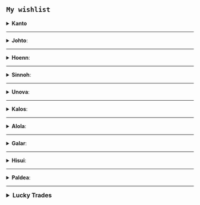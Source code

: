 
 ## `My wishlist`

  <details>
    <summary>
      <strong>Kanto</strong>
    </summary>

  > +Meowth, Kangaskhan, +Staryu, Lapras,
  
</details>

---
   <details>
    <summary>
      <strong>Johto</strong>:
    </summary>

> Delibird, +Mantine, Smeargle, Miltank, 

 #### Lendários:

> Suicune

</details>

---

  <details>
    <summary>
      <strong>Hoenn</strong>:
    </summary>

> +Wurmple, +Taillow, +Nincada, Shedinja, Electrike, Minun, Torkoal, Zangoose, Wynaut, Snorunt&female, Clamperl, Gorebyss,

 #### Lendários:
> Regirock, Regice, Registeel, Latias, Rayquaza,

</details> 

---

  <details>
    <summary>
      <strong>Sinnoh</strong>:
    </summary>

> Combee&female, Pachirisu, Mime Jr., Spiritomb, Hippopotas&female,Carnivine, +Finneon, +Mantyke, Rotom

 #### Lendários:
> Uxie, Mesprit, Azelf, Palkia, Heatran, Regigigas, Darkrai, Shaymin, Arceus

</details> 

---

  <details>
    <summary>
      <strong>Unova</strong>:
    </summary>

> Pansage, Basculin, Sandile, Scraggy, Sigilyph, Tirtouga, Trubbish, Zorua, Gothita, Frillish&male, +Klink, Axew, Cryogonal, Shelmet, Mienfoo, Druddigon, Golett, Pawniard, Bouffalant,

 #### Lendários:
> Cobalion, Terrakion, Virizion, Tornadus, Thundurus, Landorus 

</details> 

---

  <details>
    <summary>
      <strong>Kalos</strong>:
    </summary>
    
> Scatterbug, Flabebe, Pancham, Inkay, Binacle, Clauncher, Helioptile, Tyrunt, Carbink, Klefki, Bergmite,

 #### Lendários:
> Xerneas, Yveltal, Zygarde, Diancie, Hoopa, Volcanion

</details> 

---

  <details>
    <summary>
      <strong>Alola</strong>:
    </summary>

Grimer, Marowak, Crabrawler, Oricorio, Cutiefly, Rockruff, Mareanie, Dewpider, Morelull, Salandit, Oranguru, Passimian, Wimpod, Komala, Turtonator, Bruxish, Jangmo-o

 #### Lendários:

Tapu Lele, Tapu Fini, Tapu Bulu, Nihilego, Pheromosa, Xurkitree, Celesteela, Kartana, Guzzlord

</details> 

---

  <details>
    <summary>
      <strong>Galar</strong>:
    </summary>

> Weezing, Mr. Mime, Yamask

 #### Lendários:
> Zacian,

</details>

---

  <details>
    <summary>
      <strong>Hisui</strong>:
    </summary>

> Avalugg

 #### Lendários:

</details>

---

  <details>
    <summary>
      <strong>Paldea</strong>:
    </summary>

> Fuecoco, Quaxly, Nymble, Pawmi, Smoliv, Tadbulb, Greavard, Cetoddle, Frigibax, Gimmighoul, Varoom

  #### Lendários:
> Meltan


<br>

</details>

---
<details>
<summary style="font-size: 16px;">
<strong>Lucky Trades</strong>
</summary>
<br>
<details>
  <summary>
    <strong>Kanto</strong>:
  </summary>

 ***Comuns shiny com ou sem legacy***
> +Bulbasaur, +Charmander, +Squirtle, +Caterpie, Beedrill, Raticate, Ekans, +Pikachu, Sandshrew, Nidoran&+female, Nidoran&male, Nidoking, Jigglypuff, Oddish, Diglett, Persian, Psyduck, Primeape, +Growlithe, Alakazam, +Magnemite, Grimer, +Gastly, Onix, Voltorb, +Cubone, +Rhydon, +Chansey, Mr. Mime, Scyther, +Electabuzz, +Magmar, Ditto, Gyarados, +Eevee, +Porygon, +Omanyte, +Kabuto, Aerodactyl, Snorlax, +Dratini, 

 **Comuns shiny festivos**
> Squirtle de óculos, +Pikachu, 

 ***Lendários shiny com ou sem legacy***
 Zapdos, Moltres, Mewtwo

</details>

---

  <details>
    <summary>
      <strong>Johto</strong>:
    </summary>

 ***Comuns shiny com ou sem legacy***
 +Chikorita, +Quilava, +Totodile, Sentret, Spinarak, Togetic, +Mareep, +Marill, Suddowoodo, +Hoppip, +Aipom, +Yanma, Espeon, Umbreon, Murkrow, Pineco, Dunsparce, Gligar, +Steelix, +Snubull, Qwilfish, Scizor, Heracross, Sneasel, +Teddiursa, Delibird, Skarmory, Houndoom, Stantler, Tyrogue, Hitmontop, Magby, Miltank, +Larvitar,

 **Comuns shiny festivos**
> Pichu

 ***Lendários shiny com ou sem legacy***
 Suicune, Lugia, Ho-Oh
</details>

---

  <details>
    <summary>
      <strong>Hoenn</strong>:
    </summary>

 ***Comuns shiny com ou sem legacy***
 +Treecko, Blaziken, +Mudkip, +Poochyena, +Zigzagoon, Wurmple, Lotad, +Seedot, Pelipper, +Ralts, +Slakoth, +Azurill, Sableye, +Aron, Electrike, Plusle, Roselia, +Carvanha, +Wailmer, Numel, Spoink, +Vibrava, +Swablu, Lunatone, Solrock, +Barboach, Cradily, Armaldo, +Feebas, Castform, +Shuppet, +Duskull, Chimecho, Absol, Snorunt, Walrein, +Clamperl, +Bagon, +Metang

 **Comuns shiny festivos**
 <br>

 ***Lendários shiny com ou sem legacy***
 Regice, Latias, Latios, Rayquaza
</details>

---

  <details>
    <summary>
      <strong>Sinnoh</strong>:
    </summary>

 ***Comuns shiny com ou sem legacy***
 +Grotle, Infernape, Empoleon, +Starly, Bidoof, +Kricketot, Shinx, Cranidos, Burmy, Buizel, Ambipom, Lopunny, Mismagius, Honchkrow, +Bronzor, Happiny, Spiritomb, +Gible, Riolu, Hippopotas&female, +Croagunk, Weavile, Magnezone, Rhyperior, Electivire, Magmortar, Togekiss, Mamoswine, Porygon-Z, Gallade

 **Comuns shiny festivos**
 <br>
 ***Lendários shiny com ou sem legacy***
 Azelf, Giratina, Cresselia
</details>

---

  <details>
    <summary>
      <strong>Unova</strong>:
    </summary>

 ***Comuns shiny com ou sem legacy***
 +Snivy, +Tepig, +Oshawott, Pidove, +Boldore, Audino, +Timburr, +Minccino, Alomomola, Ferroseed, Klink, +Litwick, +Haxorus, Stunfisk, Rufflet, Vullaby, +Deino

 **Comuns shiny festivos**
 <br>

 ***Lendários shiny com ou sem legacy***
 Virizion, Reshiram, Landorus
</details>

---

  <details>
    <summary>
      <strong>Kalos</strong>:
    </summary>

 ***Comuns shiny com ou sem legacy***
 +Chespin, +Fennekin, +Fletchling, +Froakie, Inkay, Tyrunt, +Noibat,

 **Comuns shiny festivos**
 <br>
 ***Lendários shiny com ou sem legacy***
<br>
</details>

---

  <details>
    <summary>
      <strong>Alola</strong>:
    </summary>

 ***Comuns shiny com ou sem legacy***
 Raticate, Raichu, Sandslash, Meowth, Geodude, Golem, Grimer, Exeggutor, Marowak, Rowlet, Decidueye, +Grubbin, +Stufful, Turtonator, 

 **Comuns shiny festivos**
 <br>

 ***Lendários shiny com ou sem legacy***
 Tapu Koko, Tapu Fini

---

</details>

  <details>
    <summary>
      <strong>Galar</strong>:
    </summary>

 **Comuns shiny com ou sem legacy**
> Ponyta, Obstagoon, Yamask, Stunfisk, Slowbro, Slowpoke, Slowking, Mr. Mime, Darumaka, Weezing

 **Comuns shiny festivos**
> <br>

 **Lendários shiny com ou sem legacy**
 > <br>

</details>

---

  <details>
    <summary>
      <strong>Hisui</strong>:
    </summary>

**Comuns shiny com ou sem legacy**
> Kleavor, Wyrdeer, Ursaluna, Decidueye, Sneasel

**Comuns shiny festivos**
  > <br>


 **Lendários shiny com ou sem legacy**
  > <br>


</details>

 ---

   <details>
    <summary>
      <strong>Paldea</strong>:
    </summary>

 **Comuns shiny com ou sem legacy**
>  Wooper, Clodsire, Lechonk

 **Comuns shiny festivos**
 > <br>

 **Lendários shiny com ou sem legacy**
 > <br>

</details>

 ---

</details>